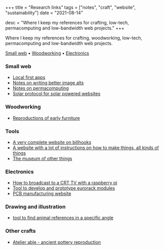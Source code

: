 +++
title = "Research links"
tags = ["notes", "craft", "website", "sustainability"]
date = "2021-08-14"

desc = "Where I keep my references for crafting, low-tech, permacomputing and low-bandwidth web projects."
+++

Where I keep my references for crafting, woodworking, low-tech, permacomputing and low-bandwidth web projects.

<div class="table-of-contents">

[Small web](#small-web) •
[Woodworking](#woodworking) •
[Electronics](#electronics)

</div>

### Small web

- [Local first apps](https://www.inkandswitch.com/local-first.html)  
- [Notes on writing better image alts](https://html.spec.whatwg.org/#alt)  
- [Notes on permacomputing](http://viznut.fi/texts-en/permacomputing_update_2021.html)
- [Solar protocol for solar powered websites](http://solarprotocol.net/documentation.html)

### Woodworking

- [Reproductions of early furniture](https://www.earlyoakreproductions.co.uk/detail-quality/)

### Tools

- [A very complete website on billhooks](https://www.billhooks.co.uk/)
- [A website with a lot of instructions on how to make things, all kinds of things](https://simplifier.neocities.org/)
- [The museum of other things](http://otherthingsmuseum.com/collection)

### Electronics

- [How to broadcast to a CRT TV with a raspberry pi](https://www.tomshardware.com/news/raspberry-pi-broadcasts-uhf-to-crt-tvs)
- [Tool to develop and prototype eurorack modules](https://github.com/ohmtech-rdi/eurorack-blocks)
- [PCB manufacturing website](https://www.elecrow.com/pcb-manufacturing.html)

### Drawing and illustration

- [tool to find animal references in a specific angle](https://x6ud.github.io/#/)

### Other crafts

- [Atelier able - ancient pottery reproduction](https://atelierable.nl/)
